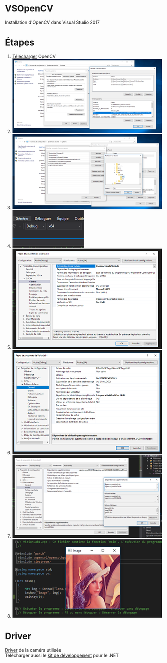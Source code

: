 # VSOpenCV
Installation d'OpenCV dans Visual Studio 2017

# Étapes

1. [Télécharger](https://opencv.org/releases.html) OpenCV 
2. ![](pictures/0.PNG)
3. ![](pictures/1.PNG)
4. ![](pictures/2.PNG)
5. ![](pictures/3.PNG)
6. ![](pictures/4.PNG)
7. ![](pictures/5.PNG)
8. ![](pictures/6.PNG)

# Driver

[Driver](https://www.theimagingsource.com/support/downloads-for-windows/device-drivers/icwdmgigetis/) de la caméra utilisée   
Télécharger aussi le [kit de développement](https://www.theimagingsource.com/support/downloads-for-windows/software-development-kits-sdks/icimagingcontrol/) pour le .NET 
